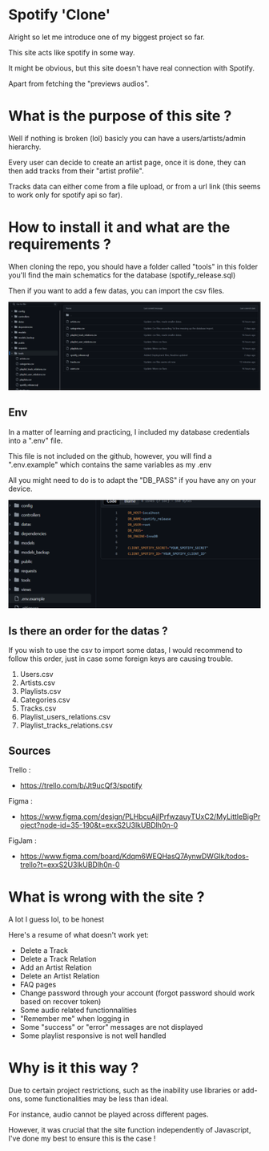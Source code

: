 # Spotify 'Clone' #

Alright so let me introduce one of my biggest project so far.

This site acts like spotify in some way.

It might be obvious, but this site doesn't have real connection with Spotify.

Apart from fetching the "previews audios".



# What is the purpose of this site ? #

Well if nothing is broken (lol) basicly you can have a users/artists/admin hierarchy.

Every user can decide to create an artist page, once it is done, they can then add tracks from their "artist profile".

Tracks data can either come from a file upload, or from a url link (this seems to work only for spotify api so far).



# How to install it and what are the requirements ? #

When cloning the repo, you should have a folder called "tools" in this folder you'll find the main schematics for the database (spotify_release.sql)

Then if you want to add a few datas, you can import the csv files.

![alt text](/public/ressources/tutoriel_image/tuto_img_1.png)



## Env ##

In a matter of learning and practicing, I included my database credentials into a ".env" file.

This file is not included on the github, however, you will find a ".env.example" which contains the same variables as my .env

All you might need to do is to adapt the "DB_PASS" if you have any on your device.

![alt text](/public/ressources/tutoriel_image/tuto_img_2.png)


## Is there an order for the datas ? ##

If you wish to use the csv to import some datas, I would recommend to follow this order, just in case some foreign keys are causing trouble.

1. Users.csv
2. Artists.csv
3. Playlists.csv
4. Categories.csv
5. Tracks.csv
6. Playlist_users_relations.csv
7. Playlist_tracks_relations.csv
 


## Sources ##

Trello :

- https://trello.com/b/Jt9ucQf3/spotify

Figma :

- https://www.figma.com/design/PLHbcuAjIPrfwzauyTUxC2/MyLittleBigProject?node-id=35-190&t=exxS2U3lkUBDlh0n-0

FigJam :

- https://www.figma.com/board/Kdqm6WEQHasQ7AynwDWGlk/todos-trello?t=exxS2U3lkUBDlh0n-0


# What is wrong with the site ? #

A lot I guess lol, to be honest 

Here's a resume of what doesn't work yet:

- Delete a Track
- Delete a Track Relation
- Add an Artist Relation
- Delete an Artist Relation
- FAQ pages
- Change password through your account (forgot password should work based on recover token)
- Some audio related functionnalities
- "Remember me" when logging in
- Some "success" or "error" messages are not displayed
- Some playlist responsive is not well handled
 

# Why is it this way ? #

Due to certain project restrictions, such as the inability use libraries or add-ons, some functionalities may be less than ideal.

For instance, audio cannot be played across different pages.

However, it was crucial that the site function independently of Javascript, I've done my best to ensure this is the case !